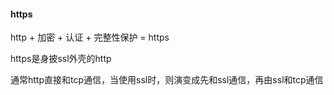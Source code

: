 #### https

http + 加密 + 认证 + 完整性保护 = https

https是身披ssl外壳的http

通常http直接和tcp通信，当使用ssl时，则演变成先和ssl通信，再由ssl和tcp通信



